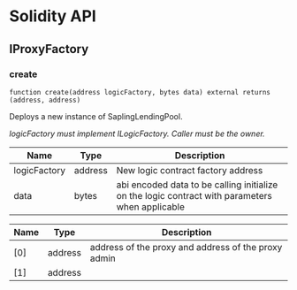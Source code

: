 # Solidity API

## IProxyFactory

### create

```solidity
function create(address logicFactory, bytes data) external returns (address, address)
```

Deploys a new instance of SaplingLendingPool.

_logicFactory must implement ILogicFactory.
     Caller must be the owner._

| Name | Type | Description |
| ---- | ---- | ----------- |
| logicFactory | address | New logic contract factory address |
| data | bytes | abi encoded data to be calling initialize on the logic contract with parameters when applicable |

| Name | Type | Description |
| ---- | ---- | ----------- |
| [0] | address | address of the proxy and address of the proxy admin |
| [1] | address |  |

